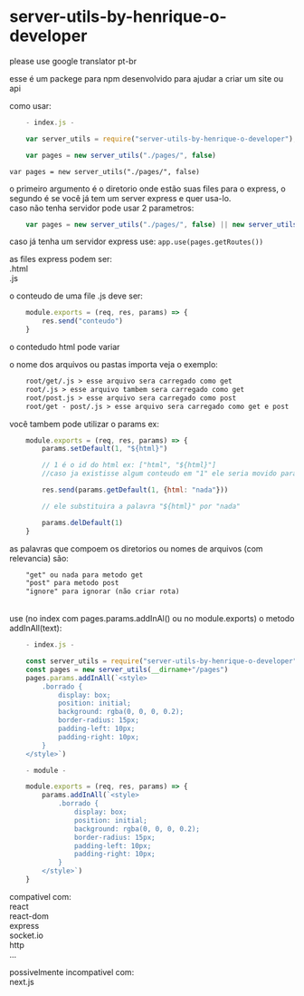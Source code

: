 # server-utils-by-henrique-o-developer


please use google translator pt-br


esse é um packege para npm desenvolvido para ajudar a criar um site ou api<br>

como usar:<br>

```js
    - index.js -

    var server_utils = require("server-utils-by-henrique-o-developer");

    var pages = new server_utils("./pages/", false)
```

`var pages = new server_utils("./pages/", false)` <br>

o primeiro argumento é o diretorio onde estão suas files para o express, o segundo é se você já tem um server express e quer usa-lo.<br>
caso não tenha servidor pode usar 2 parametros:
```js
    var pages = new server_utils("./pages/", false) || new server_utils("./pages/", {port: 3000 /*defautl*/, useSocket: true /*default*/})
```
caso já tenha um servidor express use: `app.use(pages.getRoutes())`<br>


as files express podem ser: <br>
    .html<br>
    .js<br>

o conteudo de uma file .js deve ser: <br>

```js
    module.exports = (req, res, params) => {
        res.send("conteudo")
    }
```

o contedudo html pode variar <br>

o nome dos arquivos ou pastas importa veja o exemplo: <br>

```txt
    root/get/.js > esse arquivo sera carregado como get
    root/.js > esse arquivo tambem sera carregado como get
    root/post.js > esse arquivo sera carregado como post
    root/get - post/.js > esse arquivo sera carregado como get e post
```

você tambem pode utilizar o params ex: <br>

```js
    module.exports = (req, res, params) => {
        params.setDefault(1, "${html}")

        // 1 é o id do html ex: ["html", "${html}"]
        //caso ja existisse algum conteudo em "1" ele seria movido para 2 ex: ["html", "body"] -> ["html", "${html}", "body"] 

        res.send(params.getDefault(1, {html: "nada"}))

        // ele substituira a palavra "${html}" por "nada"

        params.delDefault(1)
    }
```

as palavras que compoem os diretorios ou nomes de arquivos (com relevancia) são:<br>

```txt
    "get" ou nada para metodo get
    "post" para metodo post
    "ignore" para ignorar (não criar rota)    
```

<br>
use (no index com pages.params.addInAl() ou no module.exports) o metodo addInAll(text): 

```js
    - index.js -

    const server_utils = require("server-utils-by-henrique-o-developer")
    const pages = new server_utils(__dirname+"/pages")
    pages.params.addInAll(`<style>
        .borrado {
            display: box;
            position: initial;
            background: rgba(0, 0, 0, 0.2);
            border-radius: 15px;
            padding-left: 10px;
            padding-right: 10px;
        }
    </style>`)

    - module -

    module.exports = (req, res, params) => {
        params.addInAll(`<style>
            .borrado {
                display: box;
                position: initial;
                background: rgba(0, 0, 0, 0.2);
                border-radius: 15px;
                padding-left: 10px;
                padding-right: 10px;
            }
        </style>`)
    }
```

compativel com:<br>
    react<br>
    react-dom<br>
    express<br>
    socket.io<br>
    http<br>
    ...<br>

possivelmente incompativel com: <br>
    next.js<br>